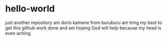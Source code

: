 # hello-world
just another repository
am doris kamene from buruburu 
am tring my best to get this github work done and am hoping God will help because my head is even aching
